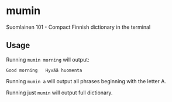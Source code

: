 # mumin
Suomlainen 101 - Compact Finnish dictionary in the terminal

## Usage
Running `mumin morning` will output:
```
Good morning   Hyvää huomenta
```

Running `mumin a` will output all phrases beginning with the letter A.

Running just `mumin` will output full dictionary.
